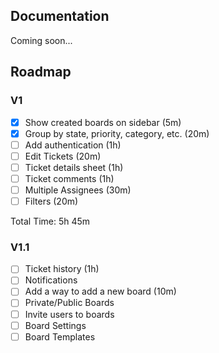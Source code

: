 ## Documentation

Coming soon...

## Roadmap

### V1

- [x] Show created boards on sidebar (5m)
- [x] Group by state, priority, category, etc. (20m)
- [ ] Add authentication (1h)
- [ ] Edit Tickets (20m)
- [ ] Ticket details sheet (1h)
- [ ] Ticket comments (1h)
- [ ] Multiple Assignees (30m)
- [ ] Filters (20m)

Total Time: 5h 45m

### V1.1

- [ ] Ticket history (1h)
- [ ] Notifications
- [ ] Add a way to add a new board (10m)
- [ ] Private/Public Boards
- [ ] Invite users to boards
- [ ] Board Settings
- [ ] Board Templates

